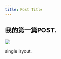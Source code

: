 ```yaml
---
title: Post Title
---
```


## 我的第一篇POST.

![](https://sheng0328.github.io/images/2016-04-23-001.jpg)

single layout.
